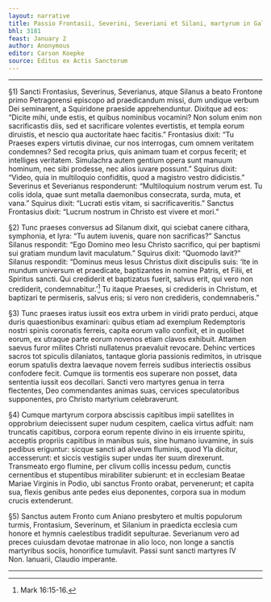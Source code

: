 ```yaml
---
layout: narrative
title: Passio Frontasii, Severini, Severiani et Silani, martyrum in Gallia
bhl: 3181
feast: January 2
author: Anonymous
editor: Carson Koepke
source: Editus ex Actis Sanctorum
---
```


---

§1) Sancti Frontasius, Severinus, Severianus, atque Silanus a beato Frontone primo Petragorensi episcopo ad praedicandum missi, dum undique verbum Dei seminarent, a Squiridone praeside apprehenduntur. Dixitque ad eos: “Dicite mihi, unde estis, et quibus nominibus vocamini? Non solum enim non sacrificastis diis, sed et sacrificare volentes evertistis, et templa eorum diruistis, et nescio qua auctoritate haec facitis.” Frontasius dixit: “Tu Praeses expers virtutis divinae, cur nos interrogas, cum omnem veritatem condemnes? Sed recogita prius, quis animam tuam et corpus fecerit; et intelliges veritatem. Simulachra autem gentium opera sunt manuum hominum, nec sibi prodesse, nec alios iuvare possunt.” Squirus dixit: “Video, quia in multiloquio confiditis, quod a magistro vestro didicistis.” Severinus et Severianus responderunt: “Multiloquium nostrum verum est. Tu colis idola, quae sunt metalla daemonibus consecrata, surda, muta, et vana.” Squirus dixit: “Lucrati estis vitam, si sacrificaveritis.” Sanctus Frontasius dixit: “Lucrum nostrum in Christo est vivere et mori.”

§2) Tunc praeses conversus ad Silanum dixit, qui sciebat canere cithara, symphonia, et lyra: “Tu autem iuvenis, quare non sacrificas?” Sanctus Silanus respondit: “Ego Domino meo Iesu Christo sacrifico, qui per baptismi sui gratiam mundum lavit maculatum.” Squirus dixit: “Quomodo lavit?” Silanus respondit: “Dominus meus Iesus Christus dixit discipulis suis: ‘Ite in mundum universum et praedicate, baptizantes in nomine Patris, et Filii, et Spiritus sancti. Qui crediderit et baptizatus fuerit, salvus erit, qui vero non crediderit, condemnabitur.’[^1] Tu itaque Praeses, si credideris in Christum, et baptizari te permiseris, salvus eris; si vero non credideris, condemnaberis.”

§3) Tunc praeses iratus iussit eos extra urbem in viridi prato perduci, atque duris quaestionibus examinari: quibus etiam ad exemplum Redemptoris nostri spinis coronatis ferreis, capita eorum vallo confixit, et in quolibet eorum, ex utraque parte eorum novenos etiam clavos exhibuit. Attamen saevus furor milites Christi nullatenus praevaluit revocare. Dehinc vertices sacros tot spiculis dilaniatos, tantaque gloria passionis redimitos, in utrisque eorum spatulis dextra laevaque novem ferreis sudibus interiectis ossibus confodere fecit. Cumque iis tormentis eos superare non posset, data sententia iussit eos decollari. Sancti vero martyres genua in terra flectentes, Deo commendantes animas suas, cervices speculatoribus supponentes, pro Christo martyrium celebraverunt.

§4) Cumque martyrum corpora abscissis capitibus impii satellites in opprobrium deiecissent super nudum cespitem, caelica virtus adfuit: nam truncatis capitibus, corpora eorum repente divino in eis irruente spiritu, acceptis propriis capitibus in manibus suis, sine humano iuvamine, in suis pedibus eriguntur: sicque sancti ad alveum fluminis, quod Yla dicitur, accesserunt: et siccis vestigiis super undas iter suum direxerunt. Transmeato ergo flumine, per clivum collis incessu pedum, cunctis cernentibus et stupentibus mirabiliter subierunt: et in ecclesiam Beatae Mariae Virginis in Podio, ubi sanctus Fronto orabat, pervenerunt; et capita sua, flexis genibus ante pedes eius deponentes, corpora sua in modum crucis extenderunt.

§5) Sanctus autem Fronto cum Aniano presbytero et multis populorum turmis, Frontasium, Severinum, et Silanium in praedicta ecclesia cum honore et hymnis caelestibus tradidit sepulturae. Severianum vero ad preces cuiusdam devotae matronae in alio loco, non longe a sanctis martyribus sociis, honorifice tumulavit. Passi sunt sancti martyres IV Non. Ianuarii, Claudio imperante.

---

[^1]: Mark 16:15-16.
